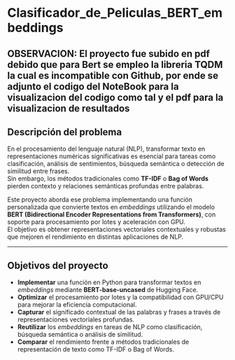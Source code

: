 # Clasificador_de_Peliculas_BERT_embeddings

## OBSERVACION: El proyecto fue subido en pdf debido que para Bert se empleo la libreria TQDM la cual es incompatible con Github, por ende se adjunto el codigo del NoteBook para la visualizacion del codigo como tal y el pdf para la visualizacion de resultados 

## Descripción del problema  

En el procesamiento del lenguaje natural (NLP), transformar texto en representaciones numéricas significativas es esencial para tareas como clasificación, análisis de sentimientos, búsqueda semántica o detección de similitud entre frases.  
Sin embargo, los métodos tradicionales como **TF-IDF** o **Bag of Words** pierden contexto y relaciones semánticas profundas entre palabras.  

Este proyecto aborda ese problema implementando una función personalizada que convierte textos en *embeddings* utilizando el modelo **BERT (Bidirectional Encoder Representations from Transformers)**, con soporte para procesamiento por lotes y aceleración con GPU.  
El objetivo es obtener representaciones vectoriales contextuales y robustas que mejoren el rendimiento en distintas aplicaciones de NLP.  

---

## Objetivos del proyecto  

- **Implementar** una función en Python para transformar textos en *embeddings* mediante **BERT-base-uncased** de Hugging Face.  
- **Optimizar** el procesamiento por lotes y la compatibilidad con GPU/CPU para mejorar la eficiencia computacional.  
- **Capturar** el significado contextual de las palabras y frases a través de representaciones vectoriales profundas.  
- **Reutilizar** los *embeddings* en tareas de NLP como clasificación, búsqueda semántica o análisis de similitud.  
- **Comparar** el rendimiento frente a métodos tradicionales de representación de texto como TF-IDF o Bag of Words.  
